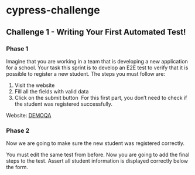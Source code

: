 # cypress-challenge

## Challenge 1 - Writing Your First Automated Test!
### Phase 1

Imagine that you are working in a team that is developing a new application for a school. Your task this sprint is to develop an E2E test to verify that it is possible to register a new student.
The steps you must follow are:

1. Visit the website
2. Fill all the fields with valid data
3. Click on the submit button
‌
For this first part, you don’t need to check if the student was registered successfully.

Website: [DEMOQA](https://demoqa.com/text-box)

### Phase 2

Now we are going to make sure the new student was registered correctly.

You must edit the same test from before. Now you are going to add the final steps to the test.
Assert all student information is displayed correctly below the form.
